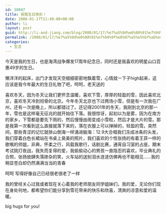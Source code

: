 ```yaml
---
id: 10047
title: 祝我生日快乐！
date: 2008-01-17T11:49:00+00:00
author: li
layout: post
guid: http://li-and-jiang.com/blog/2008/01/17/%e7%a5%9d%e6%88%91%e7%94%9f%e6%97%a5%e5%bf%ab%e4%b9%90%ef%bc%81/
permalink: /2008/01/17/%e7%a5%9d%e6%88%91%e7%94%9f%e6%97%a5%e5%bf%ab%e4%b9%90%ef%bc%81/
categories:
  - 生活
---
```

今天是我的生日，也是海湾战争爆发17周年纪念日，同时还是我喜欢的明星山口百惠49岁的生日。 

懒洋洋的起床，出门才发现天空细细密密地飘着雪，心情就一下子high起来，这应该是我今年最大的生日礼物了吧，呵呵，老天送的 

喜欢冬天，因为冬天让我们更怀念温暖，喜欢下雪，厚厚的轻盈的雪，因此喜欢北京，喜欢冬天冷到彻骨的北京。今年冬天北京也下过两场小雪，但是有一次我在广州，还有一次是晚上，所以都错过了。还记得2001年的冬天，我刚到北京的那一年，雪也是这样毫无征兆的就开始往下落。我很惊讶，起初以为是雾，因为在南方的家乡，下雪都是要先下雨的，然后慢慢由雨变成小雪粒，然后才是大片的雪。那是我第一次看到这么直接就落下来的，落在衣服上可以掸掉的，轻盈的雪。突然间，那些青涩的记忆就排山倒海一样涌进脑海：12.9大合唱我们冻成冰条的头发，我们穿着白色长裙站在书桌上臭美的照片，我们喜欢的个性张扬的有着王菲一样的歌喉的师姐，非典，怀柔之行，风载我歌行，话剧比赛，通宵自习室的占座，期末考试挑灯夜战，我失而复得的爱，我偷偷动心的男孩一直隐忍的喜欢，毕业典礼的合照，张扬放肆失落掺杂的笑，火车站的送别泪水涟涟仿佛再也不能相见……我的稍显苍白却仍然满满当当的青春 

呵呵 写得好像自己已经很老很老了一样 

我的曾经关心过我或者现在关心着我的老师朋友同学姐妹们，我的爱，无论你们现在身处何地，都希望你们能分享到雪花带来的快乐和欣喜，清爽的凉意和爱的温暖。 

big hugs for you!